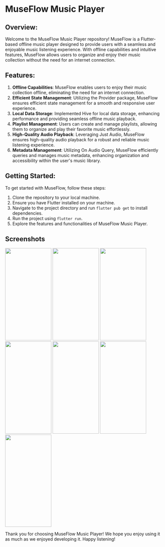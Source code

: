 # MuseFlow Music Player

## Overview:
Welcome to the MuseFlow Music Player repository! MuseFlow is a Flutter-based offline music player designed to provide users with a seamless and enjoyable music listening experience. With offline capabilities and intuitive features, MuseFlow allows users to organize and enjoy their music collection without the need for an internet connection.

## Features:
1. **Offline Capabilities**: MuseFlow enables users to enjoy their music collection offline, eliminating the need for an internet connection.
2. **Efficient State Management**: Utilizing the Provider package, MuseFlow ensures efficient state management for a smooth and responsive user experience.
3. **Local Data Storage**: Implemented Hive for local data storage, enhancing performance and providing seamless offline music playback.
4. **Playlist Management**: Users can create and manage playlists, allowing them to organize and play their favorite music effortlessly.
5. **High-Quality Audio Playback**: Leveraging Just Audio, MuseFlow ensures high-quality audio playback for a robust and reliable music listening experience.
6. **Metadata Management**: Utilizing On Audio Query, MuseFlow efficiently queries and manages music metadata, enhancing organization and accessibility within the user's music library.
   
## Getting Started:
To get started with MuseFlow, follow these steps:
1. Clone the repository to your local machine.
2. Ensure you have Flutter installed on your machine.
3. Navigate to the project directory and run `flutter pub get` to install dependencies.
4. Run the project using `flutter run`.
5. Explore the features and functionalities of MuseFlow Music Player.

## Screenshots


<img src="(https://github.com/sayedali-2129/MuseFlow_Music_Player/assets/144669457/ba5be172-993d-4d1b-9ede-c3f163bfd0c6)" width="150" height="300">
<img src="(https://github.com/sayedali-2129/MuseFlow_Music_Player/assets/144669457/2bee11be-cbed-4da1-bf35-dba725de345d)" width="150" height="300">
<img src="(https://github.com/sayedali-2129/MuseFlow_Music_Player/assets/144669457/aedfcc77-8812-49f2-84e4-df5f8deb08c8)" width="150" height="300">
<img src="(https://github.com/sayedali-2129/MuseFlow_Music_Player/assets/144669457/b0543a1c-f249-44e3-8a81-b1774c25f778)" width="150" height="300">
<img src="(https://github.com/sayedali-2129/MuseFlow_Music_Player/assets/144669457/ca9329df-c3f6-4513-a7ee-b2d2da84daca)" width="150" height="300">
<img src="(https://github.com/sayedali-2129/MuseFlow_Music_Player/assets/144669457/ae231283-0de8-4707-8cec-2a5d77f3d53a)" width="150" height="300">
<img src="(https://github.com/sayedali-2129/MuseFlow_Music_Player/assets/144669457/03fc2197-d4eb-4187-bb53-ffa296b03865)" width="150" height="300">


Thank you for choosing MuseFlow Music Player! We hope you enjoy using it as much as we enjoyed developing it. Happy listening!







